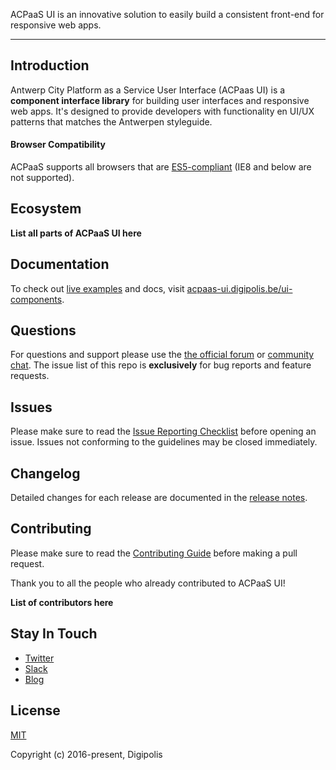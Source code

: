 ACPaaS UI is an innovative solution to easily build a consistent front-end for responsive web apps.

---

## Introduction

Antwerp City Platform as a Service User Interface (ACPaas UI) is a **component interface library** for building user interfaces and responsive web apps. It's designed to provide developers with functionality en UI/UX patterns that matches the Antwerpen styleguide.

#### Browser Compatibility

ACPaaS supports all browsers that are [ES5-compliant](http://kangax.github.io/compat-table/es5/) (IE8 and below are not supported).

## Ecosystem

**List all parts of ACPaaS UI here**

## Documentation

To check out [live examples]() and docs, visit [acpaas-ui.digipolis.be/ui-components](https://acpaas-ui.digipolis.be/ui-components).

## Questions

For questions and support please use the [the official forum]() or [community chat](). The issue list of this repo is **exclusively** for bug reports and feature requests.

## Issues

Please make sure to read the [Issue Reporting Checklist]() before opening an issue. Issues not conforming to the guidelines may be closed immediately.

## Changelog

Detailed changes for each release are documented in the [release notes]().

## Contributing

Please make sure to read the [Contributing Guide]() before making a pull request.

Thank you to all the people who already contributed to ACPaaS UI!

**List of contributors here**

## Stay In Touch

- [Twitter]()
- [Slack]()
- [Blog]()

## License

[MIT](http://opensource.org/licenses/MIT)

Copyright (c) 2016-present, Digipolis